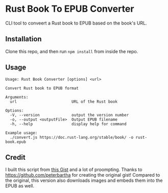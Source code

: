 # Rust Book To EPUB Converter

CLI tool to conveert a Rust book to EPUB based on the book's URL.

## Installation

Clone this repo, and then run `npm install` from inside the repo.

## Usage

```
Usage: Rust Book Converter [options] <url>

Convert Rust book to EPUB format

Arguments:
  url                        URL of the Rust book

Options:
  -V, --version              output the version number
  -o, --output <outputFile>  Output EPUB filename
  -h, --help                 display help for command

Example usage:
  ./convert.js https://doc.rust-lang.org/stable/book/ -o rust-book.epub
```

## Credit

I built this script from [this Gist](https://gist.github.com/peterbartha/54708ae739478a45b52612311d49717c) and a lot of proompting. Thanks to https://github.com/peterbartha for creating the original gist! Compared to the original, this version also downloads images and embeds them into the EPUB as well.
